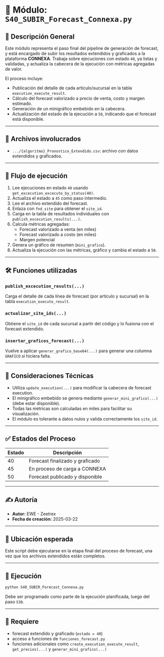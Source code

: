 # 🚀 Módulo: `S40_SUBIR_Forecast_Connexa.py`

## 🧾 Descripción General

Este módulo representa el paso final del pipeline de generación de forecast, y está encargado de subir los resultados extendidos y graficados a la plataforma **CONNEXA**. Trabaja sobre ejecuciones con estado `40`, ya listas y validadas, y actualiza la cabecera de la ejecución con métricas agregadas de valor.

El proceso incluye:
- Publicación del detalle de cada artículo/sucursal en la tabla `execution_execute_result`.
- Cálculo del forecast valorizado a precio de venta, costo y margen estimado.
- Generación de un minigráfico embebido en la cabecera.
- Actualización del estado de la ejecución a `50`, indicando que el forecast está disponible.

---

## 📂 Archivos involucrados

- `.../{algoritmo}_Pronostico_Extendido.csv`: archivo con datos extendidos y graficados.

---

## 🔄 Flujo de ejecución

1. Lee ejecuciones en estado `40` usando `get_excecution_excecute_by_status(40)`.
2. Actualiza el estado a `45` como paso intermedio.
3. Lee el archivo extendido del forecast.
4. Enlaza con `fnd_site` para obtener el `site_id`.
5. Carga en la tabla de resultados individuales con `publish_excecution_results(...)`.
6. Calcula métricas agregadas:
   - Forecast valorizado a venta (en miles)
   - Forecast valorizado a costo (en miles)
   - Margen potencial
7. Genera un gráfico de resumen (`mini_grafico`).
8. Actualiza la ejecución con las métricas, gráfico y cambia el estado a `50`.

---

## 🛠 Funciones utilizadas

### `publish_excecution_results(...)`
Carga el detalle de cada línea de forecast (por artículo y sucursal) en la tabla `execution_execute_result`.

### `actualizar_site_ids(...)`
Obtiene el `site_id` de cada sucursal a partir del código y lo fusiona con el forecast extendido.

### `insertar_graficos_forecast(...)`
Vuelve a aplicar `generar_grafico_base64(...)` para generar una columna `GRAFICO` si hiciera falta.

---

## 🧠 Consideraciones Técnicas

- Utiliza `update_execution(...)` para modificar la cabecera de forecast execution.
- El minigráfico embebido se genera mediante `generar_mini_grafico(...)` (debe estar disponible).
- Todas las métricas son calculadas en miles para facilitar su visualización.
- El módulo es tolerante a datos nulos y valida correctamente los `site_id`.

---

## ✅ Estados del Proceso

| Estado | Descripción                             |
|--------|------------------------------------------|
| 40     | Forecast finalizado y graficado          |
| 45     | En proceso de carga a CONNEXA            |
| 50     | Forecast publicado y disponible          |

---

## ✍️ Autoría

- **Autor:** EWE - Zeetrex  
- **Fecha de creación:** 2025-03-22

---

## 📁 Ubicación esperada

Este script debe ejecutarse en la etapa final del proceso de forecast, una vez que los archivos extendidos están completos.

---

## 🚀 Ejecución

```bash
python S40_SUBIR_Forecast_Connexa.py
```

Debe ser programado como parte de la ejecución planificada, luego del paso `S30`.

---

## 🧩 Requiere

- forecast extendido y graficado (`estado = 40`)
- acceso a funciones de `funciones_forecast.py`
- funciones adicionales como `create_execution_execute_result`, `get_precios(...)` y `generar_mini_grafico(...)`